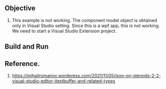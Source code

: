 ## Objective

1. This example is not working. The component model object is obtained only in Visual Studio setting. Since this is a wpf app, this is not working. We need to start a Visual Studio Extension project. 

## Build and Run

## Reference.
1. https://mihailromanov.wordpress.com/2021/11/05/json-on-steroids-2-2-visual-studio-editor-itextbuffer-and-related-types


